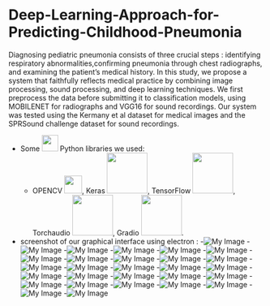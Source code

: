 # Deep-Learning-Approach-for-Predicting-Childhood-Pneumonia
Diagnosing pediatric pneumonia consists of three crucial steps : identifying respiratory abnormalities,confirming pneumonia through chest radiographs, and examining the patient’s medical history. In this study, we propose a system that faithfully reflects medical practice by combining image processing, sound processing, and deep learning techniques. We first preprocess the data before submitting it to classification models, using MOBILENET for radiographs and VGG16 for sound recordings. Our system was tested using the Kermany et al dataset for medical images and the SPRSound challenge dataset for sound recordings.
+ Some <img src="images/01.png" width="32"> Python libraries we used:
    - OPENCV <img src="images/02.png" width="35">, Keras <img src="images/03.png" width="80">, TensorFlow <img src="images/04.png" width="80">, Torchaudio <img src="images/05.png" width="80">, Gradio <img src="images/06.png" width="80">.
+ screenshot of our graphical interface using electron :
  -![My Image](images/08.png)
  -![My Image](images/09.png)
  -![My Image](images/10.png)
  -![My Image](images/11.png)
  -![My Image](images/12.png)
  -![My Image](images/13.png)
  -![My Image](images/14.png)
  -![My Image](images/15.png)
  -![My Image](images/16.png)
  -![My Image](images/17.png)
  -![My Image](images/18.png)
  -![My Image](images/19.png)
  -![My Image](images/20.png)
  -![My Image](images/21.png)
  -![My Image](images/22.png)
  -![My Image](images/23.png)
  -![My Image](images/24.png)
  -![My Image](images/25.png)
  -![My Image](images/26.png)
  -![My Image](images/27.png)
  -![My Image](images/34.png)
  -![My Image](images/35.png)
  -![My Image](images/36.png)
  -![My Image](images/37.png)
  -![My Image](images/38.png)
  -![My Image](images/39.png)
  -![My Image](images/40.png)
  -![My Image](images/41.png)

